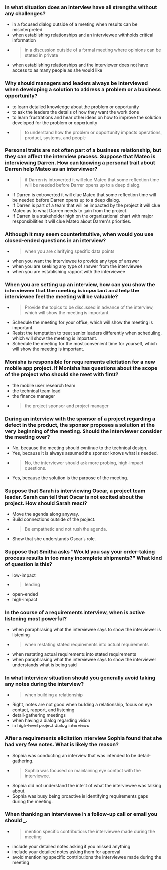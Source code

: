 

### In what situation does an interview have all strengths without any challenges?

- in a focused dialog outside of a meeting when results can be misinterpreted
- when establishing relationships and an interviewee withholds critical information
- > in a discussion outside of a formal meeting where opinions can be stated in private
- when establishing relationships and the interviewer does not have access to as many people as she would like



### Why should managers and leaders always be interviewed when developing a solution to address a problem or a business opportunity?

- to learn detailed knowledge about the problem or opportunity
- to ask the leaders the details of how they want the work done
- to learn frustrations and hear other ideas on how to improve the solution developed for the problem or opportunity
- > to understand how the problem or opportunity impacts operations, product, systems, and people






### Personal traits are not often part of a business relationship, but they can affect the interview process.  Suppose that Mateo is interviewing Darren. How can knowing a personal trait about Darren help Mateo as an interviewer?

- > if Darren is introverted it will clue Mateo that some reflection time will be needed before Darren opens up to a deep dialog.
- If Darren is extroverted it will clue Mateo that some reflection time will be needed before Darren opens up to a deep dialog.
- If Darren is part of a team that will be impacted by the project it will clue Mateo as to what Darren needs to gain from the project.
- If Darren is a stakeholder high on the organizational chart with major responsibilities it will clue Mateo about Darren's priorities.



### Although it may seem counterintuitive, when would you use closed-ended questions in an interview?

- > when you are clarifying specific data points
- when you want the interviewee to provide any type of answer
- when you are seeking any type of answer from the interviewee
- when you are establishing rapport with the interviewee



### When you are setting up an interview, how can you show the interviewee that the meeting is important and help the interviewee feel the meeting will be valuable?

- > Provide the topics to be discussed in advance of the interview, which will show the meeting is important.
- Schedule the meeting for your office, which will show the meeting is important.
- Resist the temptation to treat senior leaders differently when scheduling, which will show the meeting is important.
- Schedule the meeting for the most convenient time for yourself, which will show the meeting is important.





### Monisha is responsible for requirements elicitation for a new mobile app project. If Monisha has questions about the scope of the project who should she meet with first?

- the mobile user research team
- the technical team lead
- the finance manager
- > the project sponsor and project manager




### During an interview with the sponsor of a project regarding a defect in the product, the sponsor proposes a solution at the very beginning of the meeting. Should the interviewer consider the meeting over?

- No, because the meeting should continue to the technical design.
- Yes, because it is always assumed the sponsor knows what is needed.
- > No, the interviewer should ask more probing, high-impact questions.
- Yes, because the solution is the purpose of the meeting.



### Suppose that Sarah is interviewing Oscar, a project team leader. Sarah can tell that Oscar is not excited about the project. How should Sarah react?

- Move the agenda along anyway.
- Build connections outside of the project.
- > Be empathetic and not rush the agenda.
- Show that she understands Oscar's role.



### Suppose that Smitha asks "Would you say your order-taking process results in too many incomplete shipments?" What kind of question is this?

- low-impact
- > leading
- open-ended
- high-impact



### In the course of a requirements interview, when is active listening most powerful?

- when paraphrasing what the interviewee says to show the interviewer is listening
- > when restating stated requirements into actual requirements
- when restating actual requirements into stated requirements
- when paraphrasing what the interviewee says to show the interviewer understands what is being said




### In what interview situation should you generally avoid taking any notes during the interview?

- > when building a relationship
- Right, notes are not good when building a relationship, focus on eye contact, rapport, and listening
- detail-gathering meetings
- when having a dialog regarding vision
- in high-level project dialog interviews




### After a requirements elicitation interview Sophia found that she had very few notes. What is likely the reason?

- Sophia was conducting an interview that was intended to be detail-gathering.
- > Sophia was focused on maintaining eye contact with the interviewee.
- Sophia did not understand the intent of what the interviewee was talking about.
- Sophia was busy being proactive in identifying requirements gaps during the meeting.



### When thanking an interviewee in a follow-up call or email you should _.

- > mention specific contributions the interviewee made during the meeting
- include your detailed notes asking if you missed anything
- include your detailed notes asking them for approval
- avoid mentioning specific contributions the interviewee made during the meeting

   
